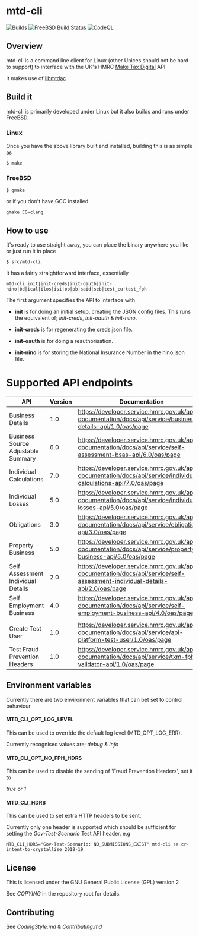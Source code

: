 # mtd-cli

[![Builds](https://github.com/ac000/mtd-cli/actions/workflows/build_tests.yaml/badge.svg)](https://github.com/ac000/mtd-cli/actions/workflows/build_tests.yaml "GitHub workflow builds")
[![FreeBSD Build Status](https://api.cirrus-ci.com/github/ac000/mtd-cli.svg)](https://cirrus-ci.com/github/ac000/mtd-cli "Cirrus FreeBSD builds")
[![CodeQL](https://github.com/ac000/mtd-cli/workflows/CodeQL/badge.svg)](https://github.com/ac000/mtd-cli/actions?query=workflow:CodeQL "Code quality workflow status")

## Overview

mtd-cli is a command line client for Linux (other Unices should not be hard to
support) to interface with the UK's HMRC
[Make Tax Digital](https://developer.service.hmrc.gov.uk/api-documentation) API

It makes use of [libmtdac](https://github.com/ac000/libmtdac)


## Build it

mtd-cli is primarily developed under Linux but it also builds and runs under
FreeBSD.

### Linux

Once you have the above library built and installed, building this is as
simple as

    $ make

### FreeBSD

    $ gmake

or if you don't have GCC installed

    gmake CC=clang


## How to use

It's ready to use straight away, you can place the binary anywhere you like
or just run it in place

    $ src/mtd-cli

It has a fairly straightforward interface, essentially

    mtd-cli init|init-creds|init-oauth|init-nino|bd|ical|ilos|isi|ob|pb|said|seb|test_cu|test_fph

The first argument specifies the API to interface with

  * **init** is for doing an initial setup, creating the JSON config files.
             This runs the equivalent of; *init-creds*, *init-oauth* &
             *init-nino*.

  * **init-creds** is for regenerating the creds.json file.

  * **init-oauth** is for doing a reauthorisation.

  * **init-nino** is for storing the National Insurance Number in the nino.json file.


# Supported API endpoints

| API                                | Version | Documentation
|------------------------------------|---------|---------------|
| Business Details                   | 1.0     | <https://developer.service.hmrc.gov.uk/api-documentation/docs/api/service/business-details-api/1.0/oas/page> |
| Business Source Adjustable Summary | 6.0     | <https://developer.service.hmrc.gov.uk/api-documentation/docs/api/service/self-assessment-bsas-api/6.0/oas/page> |
| Individual Calculations            | 7.0     | <https://developer.service.hmrc.gov.uk/api-documentation/docs/api/service/individual-calculations-api/7.0/oas/page> |
| Individual Losses                  | 5.0     | <https://developer.service.hmrc.gov.uk/api-documentation/docs/api/service/individual-losses-api/5.0/oas/page> |
| Obligations                        | 3.0     | <https://developer.service.hmrc.gov.uk/api-documentation/docs/api/service/obligations-api/3.0/oas/page> |
| Property Business                  | 5.0     | <https://developer.service.hmrc.gov.uk/api-documentation/docs/api/service/property-business-api/5.0/oas/page> |
| Self Assessment Individual Details | 2.0     | <https://developer.service.hmrc.gov.uk/api-documentation/docs/api/service/self-assessment-individual-details-api/2.0/oas/page> |
| Self Employment Business           | 4.0     | <https://developer.service.hmrc.gov.uk/api-documentation/docs/api/service/self-employment-business-api/4.0/oas/page> |
|                                    |         |               |
| Create Test User                   | 1.0     | <https://developer.service.hmrc.gov.uk/api-documentation/docs/api/service/api-platform-test-user/1.0/oas/page> |
| Test Fraud Prevention Headers      | 1.0     | <https://developer.service.hmrc.gov.uk/api-documentation/docs/api/service/txm-fph-validator-api/1.0/oas/page> |


## Environment variables

Currently there are two environment variables that can bet set to control
behaviour

#### **MTD_CLI_OPT_LOG_LEVEL**

This can be used to override the default log level (MTD\_OPT\_LOG\_ERR).

Currently recognised values are; *debug* & *info*

#### **MTD_CLI_OPT_NO_FPH_HDRS**

This can be used to disable the sending of 'Fraud Prevention Headers', set it
to

*true* or *1*

#### **MTD_CLI_HDRS**

This can be used to set extra HTTP headers to be sent.

Currently only one header is supported which should be sufficient for setting
the *Gov-Test-Scenario* Test API header. e.g

    MTD_CLI_HDRS="Gov-Test-Scenario: NO_SUBMISSIONS_EXIST" mtd-cli sa cr-intent-to-crystallise 2018-19


## License

This is licensed under the GNU General Public License (GPL) version 2

See *COPYING* in the repository root for details.


## Contributing

See *CodingStyle.md* & *Contributing.md*

